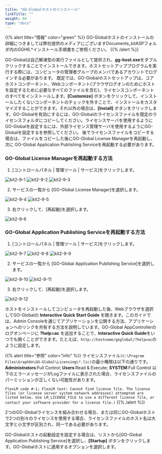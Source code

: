 ```yaml
---
title: "GO-Globalホストのインストール"
linkTitle: ""
weight: 04
type: "docs"
---
```

{{% alert title="情報" color="green" %}}
GO-Globalホストのインストールの詳細につきましては弊社提供のメディアにございますDocuments_kitASPフォルダ内のGGH6.*インストール手順書をご参照ください。
{{% /alert %}}


GO-Globalは自己解凍型の実行ファイルとして提供され、**gg-host.exe**をダブルクリックすることでインストールできます。ホストセットアッププログラムを実行する際には、コンピュータの管理者グループのメンバであるアカウントでログインする必要があります。
既定では、GO-Globalホストセットアップは、コアホストコンポーネント、Webコンポーネント(ブラウザログオンのためにホストを設定するために必要なすべてのファイルを含む)、ライセンスコンポーネントのすべてをインストールします。**[Customize]** ボタンをクリックして、インストールしたくないコンポーネントのチェックを外すことで、インストールをカスタマイズすることができます。それ以外の場合は、**[Install]** ボタンをクリックします。GO-Globalを有効にするには、GO-Globalのライセンスファイルを既定のライセンスフォルダにコピーしてください。ライセンスサーバを使用するように GO-Globalを設定するには、外部ライセンス管理サーバを使用するようにGO-Globalを設定するを参照してください。
後でライセンスファイルをコピーする場合は、ファイルをコピーした後にGO-Global License Managerを再起動し、次に GO-Global Application Publishing Serviceを再起動する必要があります。

### GO-Global License Managerを再起動する方法

1. [コントロールパネル | 管理ツール | サービス]をクリックします。

![kit2-9-1](/img/kit2-9-1.png)
![kit2-9-2](/img/kit2-9-2.png)
![kit2-9-3](/img/kit2-9-3.png)

2. サービスの一覧から [GO-Global License Manager]を選択します。

![kit2-9-4](/img/kit2-9-4.png)
![kit2-9-5](/img/kit2-9-5.png)

3. 右クリックして、[再起動]を選択します。

![kit2-9-6](/img/kit2-9-6.png)

### GO-Global Application Publishing Serviceを再起動する方法

1. [コントロールパネル | 管理ツール | サービス]をクリックします。

![kit2-9-7](/img/kit2-9-7.png)
![kit2-9-8](/img/kit2-9-8.png)
![kit2-9-9](/img/kit2-9-9.png)

2. サービスの一覧から [GO-Global Application Publishing Service]を選択します。

![kit2-9-10](/img/kit2-9-10.png)
![kit2-9-11](/img/kit2-9-11.png)

3. 右クリックして、[再起動]を選択します。

![kit2-9-12](/img/kit2-9-12.png)

ホストをインストールしてコンピュータを再起動した後、Webブラウザを選択してGO-Globalの **Interactive Quick Start Guide** を開きます。このガイドでは、Admin Consoleを通じてアプリケーションを公開する方法、アプリケーションへのリンクを共有する方法を説明しています。GO-Global AppControllerのログオンページに **?help=ac** を追加することで、**Interactive Quick Guide**をいつでも開くことができます。たとえば、`http://hostname/goglobal/?help=ac`のように設定します。

{{% alert title="参照" color="info" %}}
ライセンスファイル`(C:\Program Files\GraphOn\GO-Global\Licensing\*.lic)`の最小権限は以下の通りです。
**Administrators**:Full Control; **Users**:Read & Execute; **SYSTEM**:Full Control
以下のエラーメッセージがLogファイルに表示された場合、ライセンスファイルのパーミッションが正しくない可能性があります。

`FlexLM code #-1; FlexLM text: Cannot find license file. The license files (or license server system network addresses) attempted are listed below. Use LM_LICENSE_FILE to use a different license file, or contact your software provider for a license file.)`
{{% /alert %}}

2つのGO-Globalライセンスを組み合わせる場合、または同じGO-Globalホストで2つの別々のライセンスを使用する場合、ライセンスファイルのホスト名は大文字と小文字が区別され、同一である必要があります。

GO-Globalホストの起動設定を設定する場合は、リストから[GO-Global Application Publishing Service]を選択し、**[Startup]** ボタンをクリックします。GO-Globalホストに適用するオプションを選択します。